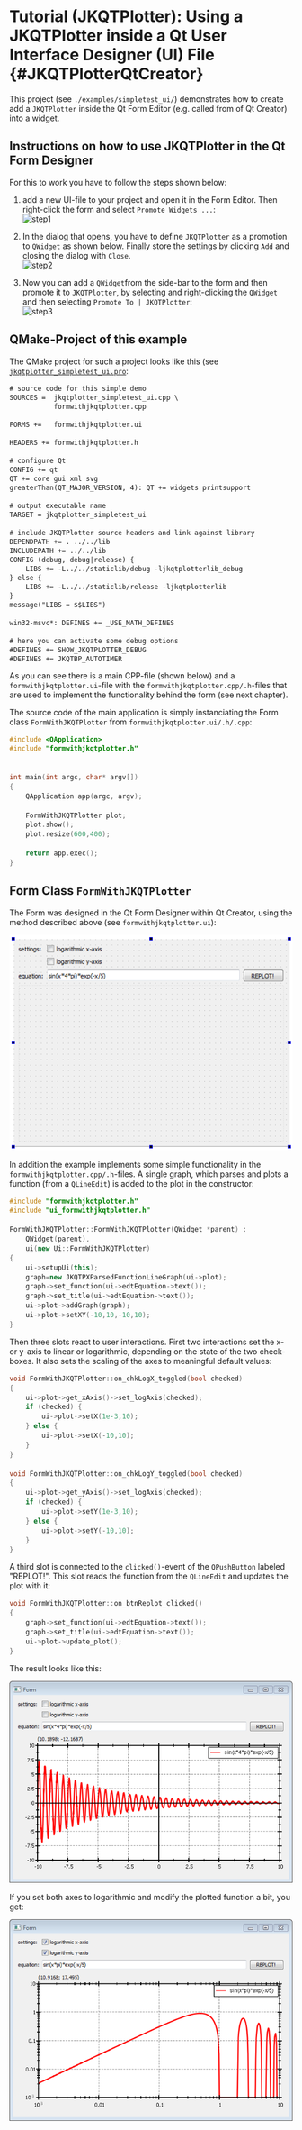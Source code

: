 # Tutorial (JKQTPlotter): Using a JKQTPlotter inside a Qt User Interface Designer (UI) File {#JKQTPlotterQtCreator}
This project (see `./examples/simpletest_ui/`) demonstrates how to create add a `JKQTPlotter` inside the Qt Form Editor (e.g. called from of Qt Creator) into a widget. 

## Instructions on how to use JKQTPlotter in the Qt Form Designer

For this to work you have to follow the steps shown below:

1. add a new UI-file to your project and open it in the Form Editor. Then right-click the form and select `Promote Widgets ...`:<br>
   ![step1](https://raw.githubusercontent.com/jkriege2/JKQTPlotter/master/doc/images/uidesigner_step1.png)

2. In the dialog that opens, you have to define `JKQTPlotter` as a promotion to `QWidget` as shown below. Finally store the settings by clicking `Add` and closing the dialog with `Close`.<br>
   ![step2](https://raw.githubusercontent.com/jkriege2/JKQTPlotter/master/doc/images/uidesigner_step2.png)

3. Now you can add a `QWidget`from the side-bar to the form and then promote it to `JKQTPlotter`, by selecting and right-clicking the `QWidget` and then selecting `Promote To | JKQTPlotter`:<br>
   ![step3](https://raw.githubusercontent.com/jkriege2/JKQTPlotter/master/doc/images/uidesigner_step3.png)
   
   
   
## QMake-Project of this example

The QMake project for such a project looks like this (see [`jkqtplotter_simpletest_ui.pro`](../simpletest_ui/jkqtplotter_simpletest_ui.pro):
```.qmake
# source code for this simple demo
SOURCES =  jkqtplotter_simpletest_ui.cpp \
           formwithjkqtplotter.cpp

FORMS +=   formwithjkqtplotter.ui

HEADERS += formwithjkqtplotter.h

# configure Qt
CONFIG += qt
QT += core gui xml svg
greaterThan(QT_MAJOR_VERSION, 4): QT += widgets printsupport

# output executable name
TARGET = jkqtplotter_simpletest_ui

# include JKQTPlotter source headers and link against library
DEPENDPATH += . ../../lib
INCLUDEPATH += ../../lib
CONFIG (debug, debug|release) {
    LIBS += -L../../staticlib/debug -ljkqtplotterlib_debug
} else {
    LIBS += -L../../staticlib/release -ljkqtplotterlib
}
message("LIBS = $$LIBS")

win32-msvc*: DEFINES += _USE_MATH_DEFINES

# here you can activate some debug options
#DEFINES += SHOW_JKQTPLOTTER_DEBUG
#DEFINES += JKQTBP_AUTOTIMER
```

As you can see there is a main CPP-file (shown below) and a `formwithjkqtplotter.ui`-file with the `formwithjkqtplotter.cpp/.h`-files that are used to implement the functionality behind the form (see next chapter).

The source code of the main application is simply instanciating the Form class `FormWithJKQTPlotter` from `formwithjkqtplotter.ui/.h/.cpp`:
```.cpp
#include <QApplication>
#include "formwithjkqtplotter.h"


int main(int argc, char* argv[])
{
    QApplication app(argc, argv);

    FormWithJKQTPlotter plot;
    plot.show();
    plot.resize(600,400);

    return app.exec();
}
```

## Form Class `FormWithJKQTPlotter`

The Form was designed in the Qt Form Designer within Qt Creator, using the method described above (see `formwithjkqtplotter.ui`):

![jkqtplotter_simpletest_ui1](../../screenshots/jkqtplotter_simpletest_ui_widget.png)

In addition the example implements some simple functionality in the `formwithjkqtplotter.cpp/.h`-files. A single graph, which parses and plots a function (from a `QLineEdit`) is added to the plot in the constructor:
```.cpp
#include "formwithjkqtplotter.h"
#include "ui_formwithjkqtplotter.h"

FormWithJKQTPlotter::FormWithJKQTPlotter(QWidget *parent) :
    QWidget(parent),
    ui(new Ui::FormWithJKQTPlotter)
{
    ui->setupUi(this);
    graph=new JKQTPXParsedFunctionLineGraph(ui->plot);
    graph->set_function(ui->edtEquation->text());
    graph->set_title(ui->edtEquation->text());
    ui->plot->addGraph(graph);
    ui->plot->setXY(-10,10,-10,10);
}
```

Then three slots react to user interactions. First two interactions set the x- or y-axis to linear or logarithmic, depending on the state of the two check-boxes. It also sets the scaling of the axes to meaningful default values:
```.cpp
void FormWithJKQTPlotter::on_chkLogX_toggled(bool checked)
{
    ui->plot->get_xAxis()->set_logAxis(checked);
    if (checked) {
        ui->plot->setX(1e-3,10);
    } else {
        ui->plot->setX(-10,10);
    }
}

void FormWithJKQTPlotter::on_chkLogY_toggled(bool checked)
{
    ui->plot->get_yAxis()->set_logAxis(checked);
    if (checked) {
        ui->plot->setY(1e-3,10);
    } else {
        ui->plot->setY(-10,10);
    }
}
```

A third slot is connected to the `clicked()`-event of the `QPushButton` labeled "REPLOT!". This slot reads the function from the `QLineEdit` and updates the plot with it:
```.cpp
void FormWithJKQTPlotter::on_btnReplot_clicked()
{
    graph->set_function(ui->edtEquation->text());
    graph->set_title(ui->edtEquation->text());
    ui->plot->update_plot();
}
```


The result looks like this:

![jkqtplotter_simpletest_ui1](../../screenshots/jkqtplotter_simpletest_ui.png)

If you set both axes to logarithmic and modify the plotted function a bit, you get:

![jkqtplotter_simpletest_ui1](../../screenshots/jkqtplotter_simpletest_ui_loglog.png)




